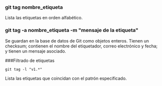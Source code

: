 ### git tag nombre_etiqueta
Lista las etiquetas en orden alfabético.

### git tag -a nombre_etiqueta -m "mensaje de la etiqueta"
Se guardan en la base de datos de Git como objetos enteros.
Tienen un checksum; contienen el nombre del etiquetador, correo electrónico y fecha;
y tienen un mensaje asociado.

###Filtrado de etiquetas

```
git tag -l "v1.*"
```
Lista las etiquetas que coincidan con el patrón especificado.
